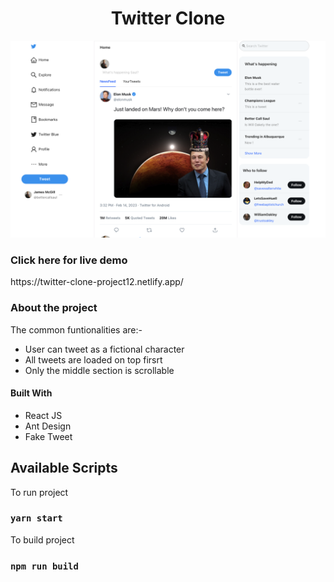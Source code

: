 <div align="center">
<h1> Twitter Clone</h1>

![alt text](./public/Twitterscreenshot.png)

</div>

<h3> Click here for live demo </h3>
 https://twitter-clone-project12.netlify.app/

<h3>About the project </h3>

The common funtionalities are:-

- User can tweet as a fictional character
- All tweets are loaded on top firsrt
- Only the middle section is scrollable

#### Built With

- React JS
- Ant Design
- Fake Tweet

<h2>Available Scripts</h2>
To run project

### `yarn start`

To build project

### `npm run build`
